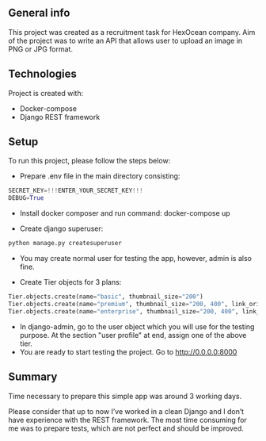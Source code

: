 ## General info
This project was created as a recruitment task for HexOcean company.
Aim of the project was to write an API that allows user to upload an image in PNG or JPG format.

## Technologies
Project is created with:
* Docker-compose
* Django REST framework

## Setup
To run this project, please follow the steps below:
* Prepare .env file in the main directory consisting:
```python
SECRET_KEY=!!!ENTER_YOUR_SECRET_KEY!!!
DEBUG=True
```
*  Install docker composer and run command:
docker-compose up

* Create django superuser:
```bash
python manage.py createsuperuser
```
* You may create normal user for testing the app, however, admin is also fine.

* Create Tier objects for 3 plans:
```python
Tier.objects.create(name="basic", thumbnail_size="200")
Tier.objects.create(name="premium", thumbnail_size="200, 400", link_orig=True)
Tier.objects.create(name="enterprise", thumbnail_size="200, 400", link_orig=True, link_expir=True)
```
* In django-admin, go to the user object which you will use for the testing purpose. At the section "user profile" at end, assign one of the above tier.
* You are ready to start testing the project. Go to http://0.0.0.0:8000 

## Summary

Time necessary to prepare this simple app was around 3 working days.

Please consider that up to now I’ve worked in a clean Django and I don’t have experience with the REST framework. The most time consuming for me was to prepare tests, which are not perfect and should be improved.

